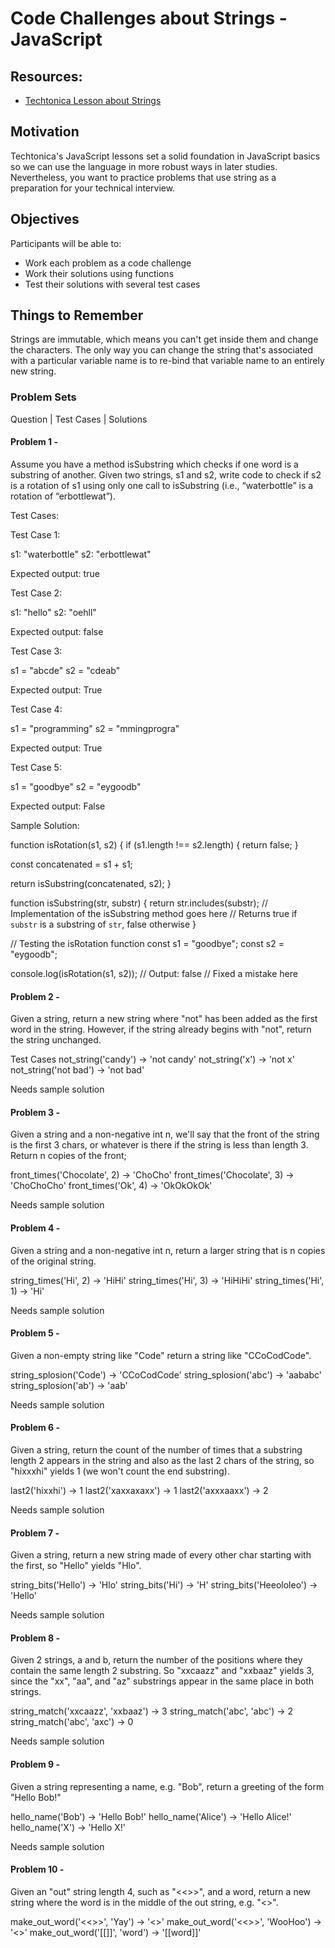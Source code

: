 # Code Challenges about Strings - JavaScript

## Resources:
 * [Techtonica Lesson about Strings](https://github.com/Techtonica/curriculum/blob/main/javascript/javascript-1-variables.md)

## Motivation
Techtonica's JavaScript lessons set a solid foundation in JavaScript basics so we can use the language in more robust ways in later studies. Nevertheless, you want to practice problems that use string as a preparation for your technical interview.

## Objectives
Participants will be able to:
* Work each problem as a code challenge
* Work their solutions using functions 
* Test their solutions with several test cases

## Things to Remember
Strings are immutable, which means you can't get inside them and change the characters. The only way you can change the string that's associated with a particular variable name is to re-bind that variable name to an entirely new string.

### Problem Sets

Question | Test Cases | Solutions

#### Problem 1 - 

Assume you have a method isSubstring which checks if one word is a substring of another. Given two strings, s1 and s2, write code to check if s2 is a rotation of s1 using only one call to isSubstring (i.e., “waterbottle” is a rotation of “erbottlewat”).
	
Test Cases:

Test Case 1:

s1: "waterbottle"
s2: "erbottlewat"

Expected output: true


Test Case 2:

s1: "hello"
s2: "oehll"

Expected output: false


Test Case 3:

s1 = "abcde"
s2 = "cdeab"

Expected output: True



Test Case 4:

s1 = "programming"
s2 = "mmingprogra"

Expected output: True


Test Case 5:

s1 = "goodbye"
s2 = "eygoodb"

Expected output: False


Sample Solution:

function isRotation(s1, s2) {
  if (s1.length !== s2.length) {
    return false;
  }

  const concatenated = s1 + s1;

  return isSubstring(concatenated, s2);
}

function isSubstring(str, substr) {
    return str.includes(substr);
  // Implementation of the isSubstring method goes here
  // Returns true if `substr` is a substring of `str`, false otherwise
}

// Testing the isRotation function
const s1 = "goodbye";
const s2 = "eygoodb";

console.log(isRotation(s1, s2)); // Output: false // Fixed a mistake here



#### Problem 2 - 
Given a string, return a new string where "not" has been added as the first word in the string. However, if the string already begins with "not", return the string unchanged.

Test Cases
not_string('candy') → 'not candy'
not_string('x') → 'not x'
not_string('not bad') → 'not bad'

Needs sample solution

#### Problem 3 - 
Given a string and a non-negative int n, we'll say that the front of the string is the first 3 chars, or whatever is there if the string is less than length 3. Return n copies of the front;

front_times('Chocolate', 2) → 'ChoCho'
front_times('Chocolate', 3) → 'ChoChoCho'
front_times('Ok', 4) → 'OkOkOkOk'

Needs sample solution

#### Problem 4 - 
Given a string and a non-negative int n, return a larger string that is n copies of the original string.

string_times('Hi', 2) → 'HiHi'
string_times('Hi', 3) → 'HiHiHi'
string_times('Hi', 1) → 'Hi'

Needs sample solution

#### Problem 5 - 
Given a non-empty string like "Code" return a string like "CCoCodCode".

string_splosion('Code') → 'CCoCodCode'
string_splosion('abc') → 'aababc'
string_splosion('ab') → 'aab'

Needs sample solution

#### Problem 6 - 

Given a string, return the count of the number of times that a substring length 2 appears in the string and also as the last 2 chars of the string, so "hixxxhi" yields 1 (we won't count the end substring).

last2('hixxhi') → 1
last2('xaxxaxaxx') → 1
last2('axxxaaxx') → 2

Needs sample solution

#### Problem 7 - 
Given a string, return a new string made of every other char starting with the first, so "Hello" yields "Hlo".

string_bits('Hello') → 'Hlo'
string_bits('Hi') → 'H'
string_bits('Heeololeo') → 'Hello'

Needs sample solution

#### Problem 8 - 

Given 2 strings, a and b, return the number of the positions where they contain the same length 2 substring. So "xxcaazz" and "xxbaaz" yields 3, since the "xx", "aa", and "az" substrings appear in the same place in both strings.

string_match('xxcaazz', 'xxbaaz') → 3
string_match('abc', 'abc') → 2
string_match('abc', 'axc') → 0

Needs sample solution

#### Problem 9 - 
Given a string representing a name, e.g. "Bob", return a greeting of the form "Hello Bob!"

hello_name('Bob') → 'Hello Bob!'
hello_name('Alice') → 'Hello Alice!'
hello_name('X') → 'Hello X!'

Needs sample solution

#### Problem 10 - 

Given an "out" string length 4, such as "<<>>", and a word, return a new string where the word is in the middle of the out string, e.g. "<<word>>".

make_out_word('<<>>', 'Yay') → '<<Yay>>'
make_out_word('<<>>', 'WooHoo') → '<<WooHoo>>'
make_out_word('[[]]', 'word') → '[[word]]'








